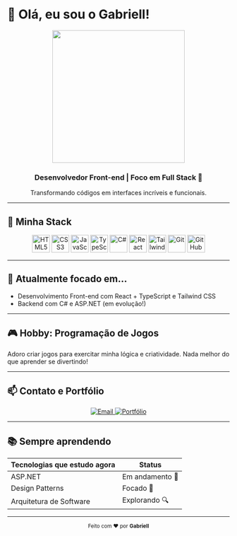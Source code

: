 # 👋 Olá, eu sou o Gabriell!

<div align="center">
  <img src="https://media4.giphy.com/media/v1.Y2lkPTc5MGI3NjExNmdjNHQ5Yjgybnl1eHkwdTZqbXNxZnhkeHl6ajlpODZ1bXdkaG14bSZlcD12MV9pbnRlcm5hbF9naWZfYnlfaWQmY3Q9Zw/bGgsc5mWoryfgKBx1u/giphy.gif" width="300" />
  <h3>Desenvolvedor Front-end | Foco em Full Stack 🚀</h3>
  <p>Transformando códigos em interfaces incríveis e funcionais.</p>
</div>

---

## 🧰 Minha Stack

<div align="center">
  <img alt="HTML5" src="https://img.icons8.com/color/48/000000/html-5.png" width="40" height="40" />
  <img alt="CSS3" src="https://img.icons8.com/color/48/000000/css3.png" width="40" height="40" />
  <img alt="JavaScript" src="https://img.icons8.com/color/48/000000/javascript.png" width="40" height="40" />
  <img alt="TypeScript" src="https://img.icons8.com/color/48/000000/typescript.png" width="40" height="40" />
  <img alt="C#" src="https://img.icons8.com/color/48/000000/c-sharp-logo.png" width="40" height="40" />
  <img alt="React" src="https://img.icons8.com/color/48/000000/react-native.png" width="40" height="40" />
  <img alt="Tailwind CSS" src="https://img.icons8.com/color/48/000000/tailwind_css.png" width="40" height="40" />
  <img alt="Git" src="https://img.icons8.com/color/48/000000/git.png" width="40" height="40" />
  <img alt="GitHub" src="https://img.icons8.com/material-rounded/48/000000/github.png" width="40" height="40" />
</div>

---

## 🚀 Atualmente focado em...

- Desenvolvimento Front-end com React + TypeScript e Tailwind CSS
- Backend com C# e ASP.NET (em evolução!)

---

## 🎮 Hobby: Programação de Jogos

Adoro criar jogos para exercitar minha lógica e criatividade. Nada melhor do que aprender se divertindo!

---

## 📫 Contato e Portfólio

<div align="center">
  <a href="mailto:gabrirossolon@gmail.com" target="_blank" rel="noopener noreferrer">
    <img src="https://img.shields.io/badge/-gabrirossolon@gmail.com-D14836?style=for-the-badge&logo=gmail&logoColor=white" alt="Email"/>
  </a>
  <a href="https://portfolio-2025-cyan-eight.vercel.app" target="_blank" rel="noopener noreferrer">
    <img src="https://img.shields.io/badge/-Portfólio-4CAF50?style=for-the-badge&logo=about.me&logoColor=white" alt="Portfólio"/>
  </a>
</div>

---

## 📚 Sempre aprendendo

| Tecnologias que estudo agora | Status      |
|------------------------------|-------------|
| ASP.NET                      | Em andamento 🚧 |
| Design Patterns              | Focado 🎯    |
| Arquitetura de Software      | Explorando 🔍|

---

<div align="center">
  <sub>Feito com ❤️ por <b>Gabriell</b></sub>
</div>
